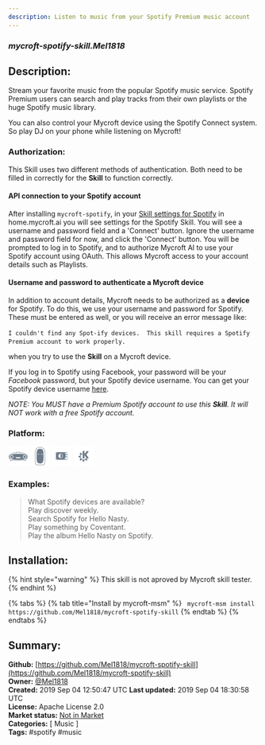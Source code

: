 ```yaml
---
description: Listen to music from your Spotify Premium music account
---
```


### _mycroft-spotify-skill.Mel1818_  
## Description:  
Stream your favorite music from the popular Spotify music service.  Spotify
Premium users can search and play tracks from their own playlists or the huge
Spotify music library.

You can also control your Mycroft device using the Spotify Connect system.
So play DJ on your phone while listening on Mycroft!

### Authorization:
This Skill uses two different methods of authentication. Both need to be filled in correctly for the **Skill** to function correctly.

#### API connection to your Spotify account
After installing `mycroft-spotify`, in your [Skill
settings for Spotify](https://home.mycroft.ai/#/skill) in home.mycroft.ai you will see settings for the Spotify Skill. You will see a username and password field and a 'Connect' button. Ignore the username and password field for now, and click the 'Connect' button. You will be prompted to log in to Spotify, and to authorize Mycroft AI to use your Spotify account using OAuth. This allows Mycroft access to your account details such as Playlists.

#### Username and password to authenticate a Mycroft device
In addition to account details, Mycroft needs to be authorized as a **device** for Spotify. To do this, we use your username and password for Spotify. These must be entered as well, or you will receive an error message like:

`I couldn't find any Spot-ify devices.  This skill requires a Spotify Premium account to work properly.`

when you try to use the **Skill** on a Mycroft device.

If you log in to Spotify using Facebook, your password will be your _Facebook_ password, but your Spotify device username. You can get your Spotify device username [here](https://www.spotify.com/us/account/set-device-password/).

_NOTE: You MUST have a Premium Spotify account to use this **Skill**. It will NOT work with a free Spotify account._  
  
  
### Platform:  
 ![Mark I](../.gitbook/assets/mark-1-icon.png)  ![Mark II](../.gitbook/assets/mark-2-icon.png)  ![Picroft](../.gitbook/assets/picroft-icon.png)  ![plasmoid](../.gitbook/assets/kde.png)   
### Examples:  
> What Spotify devices are available?  
> Play discover weekly.  
> Search Spotify for Hello Nasty.  
> Play something by Coventant.  
> Play the album Hello Nasty on Spotify.  
  
## Installation:  
{% hint style="warning" %}
This skill is not aproved by Mycroft skill tester.
{% endhint %}
    
{% tabs %}
{% tab title="Install by mycroft-msm" %}
``` mycroft-msm install https://github.com/Mel1818/mycroft-spotify-skill```
{% endtab %}
  {% endtabs %}
    
## Summary:  
**Github:** [https://github.com/Mel1818/mycroft-spotify-skill](https://github.com/Mel1818/mycroft-spotify-skill)  
**Owner:** [@Mel1818](https://github.com/Mel1818)  
**Created:** 2019 Sep 04 12:50:47 UTC  **Last updated:** 2019 Sep 04 18:30:58 UTC  
**License:** Apache License 2.0  
**Market status:** [Not in Market](https://market.mycroft.ai/skill/)  
**Categories:** [ Music ]   
**Tags:** \#spotify \#music   
